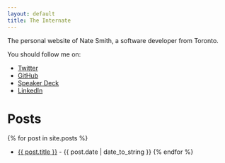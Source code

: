```yaml
---
layout: default
title: The Internate
---
```


The personal website of Nate Smith, a software developer from Toronto.

You should follow me on:

* [Twitter](https://twitter.com/nwjsmith)
* [GitHub](https://github.com/nwjsmith)
* [Speaker Deck](https://speakerdeck.com/nwjsmith)
* [LinkedIn](https://ca.linkedin.com/in/nwjsmith)

# Posts
{% for post in site.posts %}
* <a href="{{ post.url }}">{{ post.title }}</a> - {{ post.date | date_to_string }}
{% endfor %}


